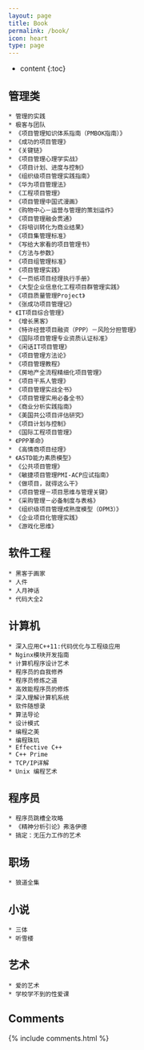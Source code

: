 ```yaml
---
layout: page
title: Book
permalink: /book/
icon: heart
type: page
---
```


* content
{:toc}

## 管理类
    * 管理的实践
    * 极客与团队
    * 《项目管理知识体系指南（PMBOK指南）》
    * 《成功的项目管理》
    * 《关键链》
    * 《项目管理心理学实战》
    * 《项目计划、进度与控制》
    * 《组织级项目管理实践指南》
    * 《华为项目管理法》
    * 《工程项目管理》
    * 《项目管理中国式漫画》
    * 《购物中心－运营与管理的策划运作》
    * 《项目管理融会贯通》
    * 《将培训转化为商业结果》
    * 《项目集管理标准》
    * 《写给大家看的项目管理书》
    * 《方法与参数》
    * 《项目组管理标准》
    * 《项目管理实践》
    * 《一页纸项目经理执行手册》
    * 《大型企业信息化工程项目群管理实践》
    * 《项目质量管理Project》
    * 《张成功项目管理记》
    * 《IT项目综合管理》
    * 《增长黑客》
    * 《特许经营项目融资（PPP）－风险分担管理》
    * 《国际项目管理专业资质认证标准》
    * 《闲话IT项目管理》
    * 《项目管理方法论》
    * 《项目管理教程》
    * 《房地产全流程精细化项目管理》
    * 《项目干系人管理》
    * 《项目管理实战全书》
    * 《项目管理实用必备全书》
    * 《商业分析实践指南》
    * 《美国共公项目评估研究》
    * 《项目计划与控制》
    * 《国际工程项目管理》
    * 《PPP革命》
    * 《高情商项目经理》
    * 《ASTD能力素质模型》
    * 《公共项目管理》
    * 《敏捷项目管理PMI-ACP应试指南》
    * 《做项目，就得这么干》
    * 《项目管理－项目思维与管理关键》
    * 《采购管理－必备制度与表格》
    * 《组织级项目管理成熟度模型（OPM3）》
    * 《企业项目化管理实践》
    * 《游戏化思维》

## 软件工程
    * 黑客于画家
    * 人件
    * 人月神话
    * 代码大全2

## 计算机
    * 深入应用C++11:代码优化与工程级应用
    * Nginx模块开发指南
    * 计算机程序设计艺术
    * 程序员的自我修养
    * 程序员修炼之道
    * 高效能程序员的修炼
    * 深入理解计算机系统
    * 软件随想录
    * 算法导论
    * 设计模式
    * 编程之美
    * 编程珠玑
    * Effective C++
    * C++ Prime
    * TCP/IP详解
    * Unix 编程艺术

## 程序员
    * 程序员跳槽全攻略
    * 《精神分析引论》弗洛伊德
    * 搞定：无压力工作的艺术
    
## 职场

    * 狼道全集

## 小说
    * 三体
    * 听雪楼

## 艺术
    * 爱的艺术
    * 学校学不到的性爱课

## Comments

{% include comments.html %}
